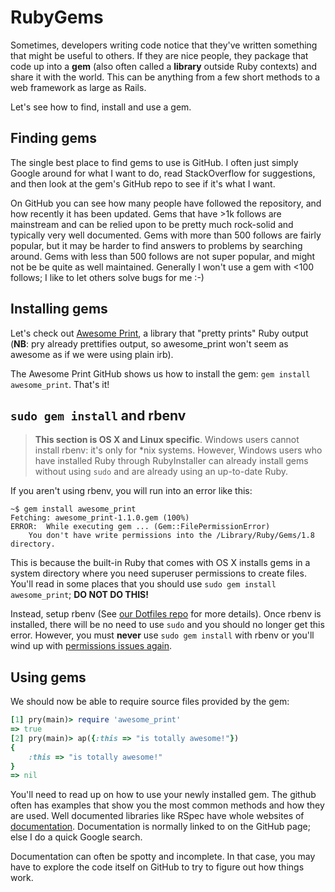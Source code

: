 # RubyGems

Sometimes, developers writing code notice that they've written
something that might be useful to others. If they are nice people,
they package that code up into a **gem** (also often called a
**library** outside Ruby contexts) and share it with the world. This
can be anything from a few short methods to a web framework as large
as Rails.

Let's see how to find, install and use a gem.

## Finding gems

The single best place to find gems to use is GitHub. I often just
simply Google around for what I want to do, read StackOverflow for
suggestions, and then look at the gem's GitHub repo to see if it's
what I want.

On GitHub you can see how many people have followed the repository,
and how recently it has been updated. Gems that have >1k follows are
mainstream and can be relied upon to be pretty much rock-solid and
typically very well documented. Gems with more than 500 follows are
fairly popular, but it may be harder to find answers to problems by
searching around. Gems with less than 500 follows are not super
popular, and might not be be quite as well maintained. Generally I
won't use a gem with <100 follows; I like to let others solve bugs for
me :-)

## Installing gems

Let's check out [Awesome Print][awesome-print], a library that "pretty
prints" Ruby output (**NB**: pry already prettifies output, so
awesome_print won't seem as awesome as if we were using plain irb).

[awesome-print]: https://github.com/awesome-print/awesome_print

The Awesome Print GitHub shows us how to install the gem: `gem install
awesome_print`. That's it!

## `sudo gem install` and rbenv

> **This section is OS X and Linux specific**. Windows users cannot
> install rbenv: it's only for *nix systems. However,
> Windows users who have installed Ruby through RubyInstaller can
> already install gems without using `sudo` and are already
> using an up-to-date Ruby.

If you aren't using rbenv, you will run into an error like this:

```
~$ gem install awesome_print
Fetching: awesome_print-1.1.0.gem (100%)
ERROR:  While executing gem ... (Gem::FilePermissionError)
    You don't have write permissions into the /Library/Ruby/Gems/1.8 directory.
```

This is because the built-in Ruby that comes with OS X installs gems
in a system directory where you need superuser permissions to create
files. You'll read in some places that you should use `sudo gem
install awesome_print`; **DO NOT DO THIS!**

Instead, setup rbenv (See [our Dotfiles repo][dotfiles] for more
details). Once rbenv is installed, there will be no need to use `sudo`
and you should no longer get this error. However, you must **never** use
`sudo gem install` with rbenv or you'll wind up with [permissions issues
again][sudo-with-rbenv].

[dotfiles]: https://github.com/appacademy/dotfiles
[sudo-with-rbenv]: http://stackoverflow.com/questions/28846165/permission-error-when-trying-to-install-rails-osx


## Using gems

We should now be able to require source files provided by the gem:

```ruby
[1] pry(main)> require 'awesome_print'
=> true
[2] pry(main)> ap({:this => "is totally awesome!"})
{
    :this => "is totally awesome!"
}
=> nil
```

You'll need to read up on how to use your newly installed gem. The
github often has examples that show you the most common methods and
how they are used. Well documented libraries like RSpec have whole
websites of [documentation][rspec-docs]. Documentation is normally
linked to on the GitHub page; else I do a quick Google search.

Documentation can often be spotty and incomplete. In that case, you
may have to explore the code itself on GitHub to try to figure out how
things work.

[rspec-docs]: https://www.relishapp.com/rspec
